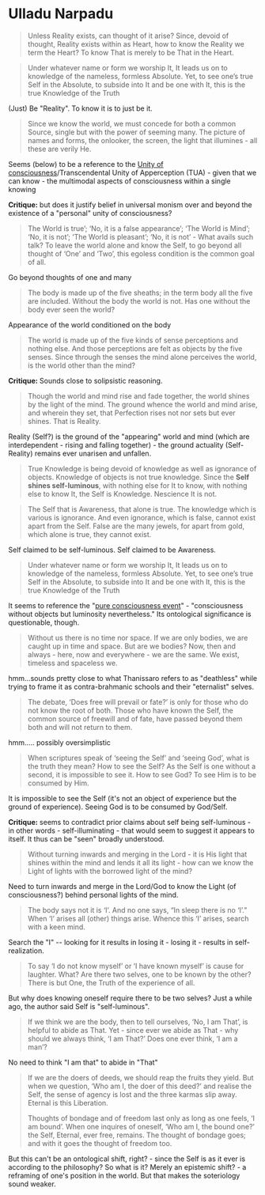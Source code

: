 # Ulladu Narpadu

> Unless Reality exists, can thought of it arise? Since, devoid of thought, Reality exists within as Heart, how to know the Reality we term the Heart? To know That is merely to be That in the Heart.

> Under whatever name or form we worship It, It leads us on to knowledge of the nameless, formless Absolute. Yet, to see one’s true Self in the Absolute, to subside into It and be one with It, this is the true Knowledge of the Truth

(Just) Be "Reality". To know it is to just be it.

> Since we know the world, we must concede for both a common Source, single but with the power of seeming many. The picture of names and forms, the onlooker, the screen, the light that illumines - all these are verily He.

Seems (below) to be a reference to the [Unity of consciousness](https://plato.stanford.edu/entries/consciousness-unity/)/Transcendental Unity of Apperception (TUA) - given that we can know - the multimodal aspects of consciousness within a single knowing

**Critique:** but does it justify belief in universal monism over and beyond the existence of a "personal" unity of consciousness?

> The World is true’; ‘No, it is a false appearance’; ‘The World is Mind’; ‘No, it is not’; ‘The World is pleasant’; ‘No, it is not’ - What avails such talk? To leave the world alone and know the Self, to go beyond all thought of ‘One’ and ‘Two’, this egoless condition is the common goal of all.

Go beyond thoughts of one and many

> The body is made up of the five sheaths; in the term body all the five are included. Without the body the world is not. Has one without the body ever seen the world?

Appearance of the world conditioned on the body

> The world is made up of the five kinds of sense perceptions and nothing else. And those perceptions are felt as objects by the five senses. Since through the senses the mind alone perceives the world, is the world other than the mind?

**Critique:** Sounds close to solipsistic reasoning.

> Though the world and mind rise and fade together, the world shines by the light of the mind. The ground whence the world and mind arise, and wherein they set, that Perfection rises not nor sets but ever shines. That is Reality.

Reality (Self?) is the ground of the "appearing" world and mind (which are interdependent - rising and falling together) - the ground actuality (Self-Reality) remains ever unarisen and unfallen.

> True Knowledge is being devoid of knowledge as well as ignorance of objects. Knowledge of objects is not true knowledge. Since the **Self shines self-luminous**, with nothing else for It to know, with nothing else to know It, the Self is Knowledge. Nescience It is not.

> The Self that is Awareness, that alone is true. The knowledge which is various is ignorance. And even ignorance, which is false, cannot exist apart from the Self. False are the many jewels, for apart from gold, which alone is true, they cannot exist.

Self claimed to be self-luminous. Self claimed to be Awareness.

> Under whatever name or form we worship It, It leads us on to knowledge of the nameless, formless Absolute. Yet, to see one’s true Self in the Absolute, to subside into It and be one with It, this is the true Knowledge of the Truth

It seems to reference the "[pure consciousness event](https://plato.stanford.edu/entries/mysticism/#PureConsEven')" - "consciousness without objects but luminosity nevertheless." Its ontological significance is questionable, though.

> Without us there is no time nor space. If we are only bodies, we are caught up in time and space. But are we bodies? Now, then and always - here, now and everywhere - we are the same. We exist, timeless and spaceless we.

hmm...sounds pretty close to what Thanissaro refers to as "deathless" while trying to frame it as contra-brahmanic schools and their "eternalist" selves.

> The debate, ‘Does free will prevail or fate?’ is only for those who do not know the root of both. Those who have known the Self, the common source of freewill and of fate, have passed beyond them both and will not return to them.

hmm..... possibly oversimplistic

> When scriptures speak of ‘seeing the Self’ and ‘seeing God’, what is the truth they mean? How to see the Self? As the Self is one without a second, it is impossible to see it. How to see God? To see Him is to be consumed by Him.

It is impossible to see the Self (it's not an object of experience but the ground of experience). Seeing God is to be consumed by God/Self.

**Critique:** seems to contradict prior claims about self being self-luminous - in other words - self-illuminating - that would seem to suggest it appears to itself. It thus can be "seen" broadly understood.&#x20;

> Without turning inwards and merging in the Lord - it is His light that shines within the mind and lends it all its light - how can we know the Light of lights with the borrowed light of the mind?

Need to turn inwards and merge in the Lord/God to know the Light (of consciousness?) behind personal lights of the mind.

> The body says not it is ‘I’. And no one says, “In sleep there is no ‘I’.” When ‘I’ arises all (other) things arise. Whence this ‘I’ arises, search with a keen mind.

Search the "I" -- looking for it results in losing it - losing it - results in self-realization.

> To say ‘I do not know myself’ or ‘I have known myself’ is cause for laughter. What? Are there two selves, one to be known by the other? There is but One, the Truth of the experience of all.

But why does knowing oneself require there to be two selves? Just a while ago, the author said Self is "self-luminous".

> If we think we are the body, then to tell ourselves, ‘No, I am That’, is helpful to abide as That. Yet - since ever we abide as That - why should we always think, ‘I am That?’ Does one ever think, ‘I am a man’?

No need to think "I am that" to abide in "That"

> If we are the doers of deeds, we should reap the fruits they yield. But when we question, ‘Who am I, the doer of this deed?’ and realise the Self, the sense of agency is lost and the three karmas slip away. Eternal is this Liberation.
>
>
>
> Thoughts of bondage and of freedom last only as long as one feels, ‘I am bound’. When one inquires of oneself, ‘Who am I, the bound one?’ the Self, Eternal, ever free, remains. The thought of bondage goes; and with it goes the thought of freedom too.

But this can't be an ontological shift, right? - since the Self is as it ever is according to the philosophy? So what is it? Merely an epistemic shift?  - a reframing of one's position in the world. But that makes the soteriology sound weaker.&#x20;
